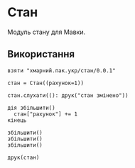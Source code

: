# Стан

Модуль стану для Мавки.

## Використання

```мавка
взяти "хмарний.пак.укр/стан/0.0.1"

стан = Стан((рахунок=1))

стан.слухати((): друк("стан змінено"))

дія збільшити()
  стан["рахунок"] += 1
кінець

збільшити()
збільшити()
збільшити()

друк(стан)
```
